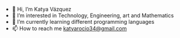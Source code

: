 - 👋 Hi, I’m Katya Vázquez
- 👀 I’m interested in Technology, Engineering, art and Mathematics 
- 🌱 I’m currently learning different programming languages
- 📫 How to reach me katyarocio34@gmail.com

<!---
KatyaVazquez/KatyaVazquez is a ✨ special ✨ repository because its `README.md` (this file) appears on your GitHub profile.
You can click the Preview link to take a look at your changes.
--->
